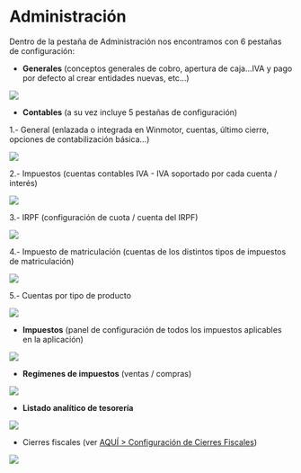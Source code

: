 # Administración

Dentro de la pestaña de Administración nos encontramos con 6 pestañas de configuración:

* **Generales** \(conceptos generales de cobro, apertura de caja...IVA y pago por defecto al crear entidades nuevas, etc...\)

![](../../../.gitbook/assets/image%20%28407%29.png)

* **Contables** \(a su vez incluye 5 pestañas de configuración\)

1.- General \(enlazada o integrada en Winmotor, cuentas, último cierre, opciones de contabilización básica...\)

![](../../../.gitbook/assets/image%20%28527%29.png)

2.- Impuestos \(cuentas contables IVA - IVA soportado por cada cuenta / interés\)

![](../../../.gitbook/assets/image%20%2819%29.png)

3.- IRPF \(configuración de cuota / cuenta del IRPF\)

![](../../../.gitbook/assets/image%20%28322%29.png)

4.- Impuesto de matriculación \(cuentas de los distintos tipos de impuestos de matriculación\)

![](../../../.gitbook/assets/image%20%2867%29.png)

5.- Cuentas por tipo de producto

![](../../../.gitbook/assets/image%20%28446%29.png)

* **Impuestos** \(panel de configuración de todos los impuestos aplicables en la aplicación\)

![](../../../.gitbook/assets/image%20%28123%29.png)

* **Regímenes de impuestos** \(ventas / compras\)

![](../../../.gitbook/assets/image%20%28170%29.png)

* **Listado analítico de tesorería**

![](../../../.gitbook/assets/image%20%28306%29.png)

* Cierres fiscales \(ver [AQUÍ &gt; Configuración de Cierres Fiscales](../../administracion/enlace-contable/cierres-fiscales.md)\)

![](../../../.gitbook/assets/image%20%28427%29.png)





